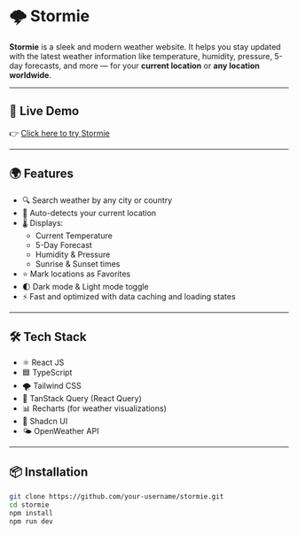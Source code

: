 # 🌩️ Stormie

**Stormie** is a sleek and modern weather website. It helps you stay updated with the latest weather information like temperature, humidity, pressure, 5-day forecasts, and more — for your **current location** or **any location worldwide**. 

---
## 🚀 Live Demo

👉 [Click here to try Stormie](https://stormie.vercel.app/)  

---

## 🌍 Features

- 🔍 Search weather by any city or country
- 📍 Auto-detects your current location
- 🌡️ Displays:
  - Current Temperature
  - 5-Day Forecast
  - Humidity & Pressure
  - Sunrise & Sunset times
- ⭐ Mark locations as Favorites
- 🌓 Dark mode & Light mode toggle
- ⚡ Fast and optimized with data caching and loading states

---

## 🛠️ Tech Stack

- ⚛️ React JS
- 🟦 TypeScript
- 🌪️ Tailwind CSS
- 🔄 TanStack Query (React Query)
- 📊 Recharts (for weather visualizations)
- 🧪 Shadcn UI
- 🌤️ OpenWeather API

---

## 📦 Installation

```bash
git clone https://github.com/your-username/stormie.git
cd stormie
npm install
npm run dev